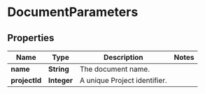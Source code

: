 

# DocumentParameters

## Properties

Name | Type | Description | Notes
------------ | ------------- | ------------- | -------------
**name** | **String** | The document name. | 
**projectId** | **Integer** | A unique Project identifier. | 




